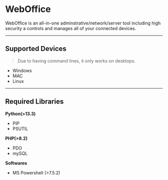 # WebOffice
WebOffice is an all-in-one adminstrative/network/server tool including high security a controls and manages all of your connected devices.

***

## Supported Devices
> Due to having command lines, it only works on desktops.
* Windows
* MAC
* Linux

***

## Required Libraries

**Python(>13.3)**
* PIP
* PSUTIL

**PHP(>8.2)**
* PDO
* mySQL

**Softwares**
* MS Powershell (>7.5.2)


